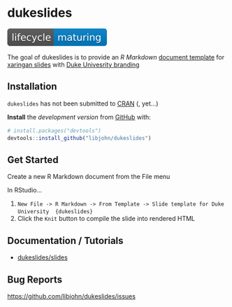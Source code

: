 
<!-- README.md is generated from README.Rmd. Please edit that file -->
dukeslides
==========

[![lifecycle](docs/images/lifecycle-maturing-blue.svg)](https://www.tidyverse.org/lifecycle/#maturing)

The goal of dukeslides is to provide an *R Markdown* [document template](https://rmarkdown.rstudio.com/developer_document_templates.html) for [xaringan slides](https://slides.yihui.name/xaringan/#1) with [Duke Univesrity branding](https://styleguide.duke.edu/color-palette/)

Installation
------------

`dukeslides` has not been submitted to [CRAN](https://CRAN.R-project.org) (, yet...)

**Install** the *development version* from [GitHub](https://github.com/) with:

``` r
# install.packages("devtools")
devtools::install_github("libjohn/dukeslides")
```

Get Started
-----------

Create a new R Markdown document from the File menu

In RStudio...

1.  `New File -> R Markdown -> From Template -> Slide template for Duke University  {dukeslides}`
2.  Click the `Knit` button to compile the slide into rendered HTML

Documentation / Tutorials
-------------------------

-   [dukeslides/slides](https://johnlittle.info/dukeslides/slides/)

Bug Reports
-----------

<https://github.com/libjohn/dukeslides/issues>
